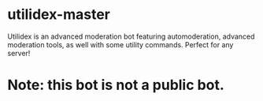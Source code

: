 # utilidex-master

Utilidex is an advanced moderation bot featuring automoderation, advanced moderation tools, as well with some utility commands. Perfect for any server!

# Note: this bot is not a public bot.
